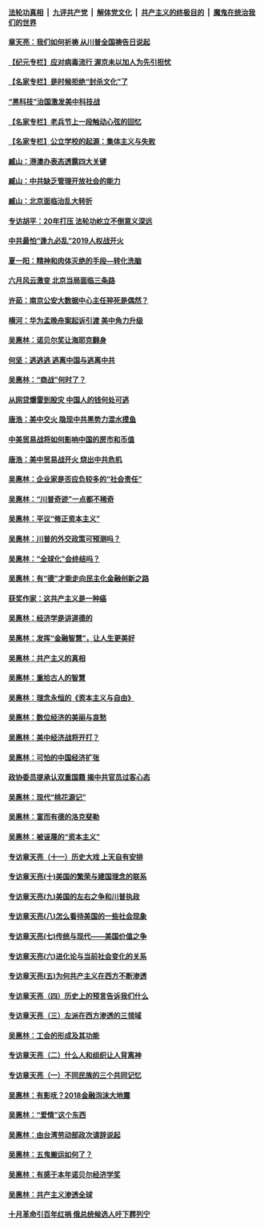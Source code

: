 ####  [法轮功真相](../../../../basic/blob/master/README.md?t=07050431) &nbsp;|&nbsp; [九评共产党](../../../../9ping.md/blob/master/README.md?t=07050431) &nbsp;|&nbsp; [解体党文化](../../../../jtdwh.md/blob/master/README.md?t=07050431)  &nbsp;|&nbsp; [共产主义的终极目的](../../../../gczydzjmd.md/blob/master/README.md?t=07050431) &nbsp;|&nbsp; [魔鬼在统治我们的世界](../../../../mgztzwmdsj.md/blob/master/README.md?t=07050431) 

#### [章天亮：我们如何祈祷 从川普全国祷告日说起](../pages/nsc423/n11944627.md?t=07050431) 

#### [【纪元专栏】应对病毒流行 渥京未以加人为先引担忧](../pages/nsc423/n11875714.md?t=07050431) 

#### [【名家专栏】是时候拒绝“封杀文化”了](../pages/nsc423/n11814093.md?t=07050431) 

#### [“黑科技”治国激发美中科技战](../pages/nsc423/n11638056.md?t=07050431) 

#### [【名家专栏】老兵节上一段触动心弦的回忆](../pages/nsc423/n11646016.md?t=07050431) 

#### [【名家专栏】公立学校的起源：集体主义与失败](../pages/nsc423/n11601833.md?t=07050431) 

#### [臧山：港澳办表态透露四大关键](../pages/nsc423/n11421628.md?t=07050431) 

#### [臧山：中共缺乏管理开放社会的能力](../pages/nsc423/n11407457.md?t=07050431) 

#### [臧山：北京面临治乱大转折](../pages/nsc423/n11406895.md?t=07050431) 

#### [专访胡平：20年打压 法轮功屹立不倒意义深远](../pages/nsc423/n11398800.md?t=07050431) 

#### [中共最怕“逢九必乱”2019人权战开火](../pages/nsc423/n11385248.md?t=07050431) 

#### [夏一阳：精神和肉体灭绝的手段—转化洗脑](../pages/nsc423/n11368250.md?t=07050431) 

#### [六月风云激变 北京当局面临三条路](../pages/nsc423/n11313668.md?t=07050431) 

#### [许茹：南京公安大数据中心主任猝死是偶然？](../pages/nsc423/n11064744.md?t=07050431) 

#### [横河：华为孟晚舟案起诉引渡 美中角力升级](../pages/nsc423/n11027230.md?t=07050431) 

#### [吴惠林：诺贝尔奖让海耶克翻身](../pages/nsc423/n10890049.md?t=07050431) 

#### [何坚：逃逃逃 逃离中国与逃离中共](../pages/nsc423/n10592891.md?t=07050431) 

#### [吴惠林：“商战”何时了？](../pages/nsc423/n10573558.md?t=07050431) 

#### [从网贷爆雷到股灾 中国人的钱何处可逃](../pages/nsc423/n10572800.md?t=07050431) 

#### [唐浩：美中交火 隐现中共黑势力混水摸鱼](../pages/nsc423/n10544040.md?t=07050431) 

#### [中美贸易战将如何影响中国的房市和币值](../pages/nsc423/n10543697.md?t=07050431) 

#### [唐浩：美中贸易战开火 烧出中共危机](../pages/nsc423/n10540126.md?t=07050431) 

#### [吴惠林：企业家是否应负较多的“社会责任”](../pages/nsc423/n10535022.md?t=07050431) 

#### [吴惠林：“川普奇迹”一点都不稀奇](../pages/nsc423/n10512808.md?t=07050431) 

#### [吴惠林：平议“修正资本主义”](../pages/nsc423/n10495724.md?t=07050431) 

#### [吴惠林：川普的外交政策可预测吗？](../pages/nsc423/n10462387.md?t=07050431) 

#### [吴惠林：“全球化”会终结吗？](../pages/nsc423/n10452838.md?t=07050431) 

#### [吴惠林：有“德”才能走向民主化金融创新之路](../pages/nsc423/n10432292.md?t=07050431) 

#### [获奖作家：这共产主义是一种癌](../pages/nsc423/n10431541.md?t=07050431) 

#### [吴惠林：经济学是讲道德的](../pages/nsc423/n10398014.md?t=07050431) 

#### [吴惠林：发挥“金融智慧”，让人生更美好](../pages/nsc423/n10375019.md?t=07050431) 

#### [吴惠林：共产主义的真相](../pages/nsc423/n10351394.md?t=07050431) 

#### [吴惠林：重拾古人的智慧](../pages/nsc423/n10337691.md?t=07050431) 

#### [吴惠林：理念永恒的《资本主义与自由》](../pages/nsc423/n10316274.md?t=07050431) 

#### [吴惠林：数位经济的美丽与哀愁](../pages/nsc423/n10292946.md?t=07050431) 

#### [吴惠林：美中经济战将开打？](../pages/nsc423/n10258825.md?t=07050431) 

#### [吴惠林：可怕的中国经济扩张](../pages/nsc423/n10219147.md?t=07050431) 

#### [政协委员提承认双重国籍 揭中共官员过客心态](../pages/nsc423/n10208809.md?t=07050431) 

#### [吴惠林：现代“桃花源记”](../pages/nsc423/n10185234.md?t=07050431) 

#### [吴惠林：富而有德的洛克斐勒](../pages/nsc423/n10142264.md?t=07050431) 

#### [吴惠林：被诬蔑的“资本主义”](../pages/nsc423/n10124816.md?t=07050431) 

#### [专访章天亮（十一）历史大戏 上天自有安排](../pages/nsc423/n10094905.md?t=07050431) 

#### [专访章天亮(十)美国的繁荣与建国理念的联系](../pages/nsc423/n10094899.md?t=07050431) 

#### [专访章天亮(九)美国的左右之争和川普执政](../pages/nsc423/n10094889.md?t=07050431) 

#### [专访章天亮(八)怎么看待美国的一些社会现象](../pages/nsc423/n10094857.md?t=07050431) 

#### [专访章天亮(七)传统与现代——美国价值之争](../pages/nsc423/n10093140.md?t=07050431) 

#### [专访章天亮(六)进化论与当前社会变化的关系](../pages/nsc423/n10092036.md?t=07050431) 

#### [专访章天亮(五)为何共产主义在西方不断渗透](../pages/nsc423/n10083620.md?t=07050431) 

#### [专访章天亮（四）历史上的预言告诉我们什么](../pages/nsc423/n10083606.md?t=07050431) 

#### [专访章天亮（三）左派在西方渗透的三领域](../pages/nsc423/n10081115.md?t=07050431) 

#### [吴惠林：工会的形成及其功能](../pages/nsc423/n10080633.md?t=07050431) 

#### [专访章天亮（二）什么人和组织让人背离神](../pages/nsc423/n10076637.md?t=07050431) 

#### [专访章天亮（一）不同民族的三个共同记忆](../pages/nsc423/n10074188.md?t=07050431) 

#### [吴惠林：有影呒？2018金融泡沫大地震](../pages/nsc423/n10040534.md?t=07050431) 

#### [吴惠林：“爱情”这个东西](../pages/nsc423/n10019423.md?t=07050431) 

#### [吴惠林：由台湾劳动部政次请辞说起](../pages/nsc423/n9979679.md?t=07050431) 

#### [吴惠林：五鬼搬运如何了？](../pages/nsc423/n9925338.md?t=07050431) 

#### [吴惠林：有感于本年诺贝尔经济学奖](../pages/nsc423/n9871883.md?t=07050431) 

#### [吴惠林：共产主义渗透全球](../pages/nsc423/n9812748.md?t=07050431) 

#### [十月革命引百年红祸 俄总统候选人吁下葬列宁](../pages/nsc423/n9810182.md?t=07050431) 

